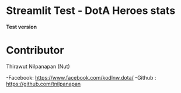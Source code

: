 # Streamlit Test - DotA Heroes stats 

**Test version**

# Contributor
Thirawut Nilpanapan (Nut)

-Facebook: https://www.facebook.com/kodlnw.dota/
-Github : https://github.com/tnilpanapan
